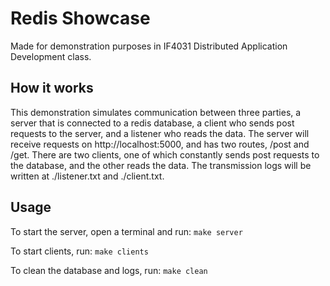# Redis Showcase
Made for demonstration purposes in IF4031 Distributed Application Development class. 

## How it works
This demonstration simulates communication between three parties, a server that is connected to a redis database, a client who sends post requests to the server, and a listener who reads the data. The server will receive requests on http://localhost:5000, and has two routes, /post and /get. There are two clients, one of which constantly sends post requests to the database, and the other reads the data. The transmission logs will be written at ./listener.txt and ./client.txt.

## Usage
To start the server, open a terminal and run:
`make server`

To start clients, run:
`make clients`

To clean the database and logs, run:
`make clean`